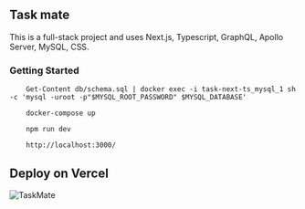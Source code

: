 ## Task mate

This is a full-stack project and uses Next.js, Typescript,
GraphQL, Apollo Server, MySQL, CSS.

### Getting Started

        Get-Content db/schema.sql | docker exec -i task-next-ts_mysql_1 sh -c 'mysql -uroot -p"$MYSQL_ROOT_PASSWORD" $MYSQL_DATABASE'

        docker-compose up

        npm run dev

        http://localhost:3000/

## Deploy on Vercel

![TaskMate](logo.png)
